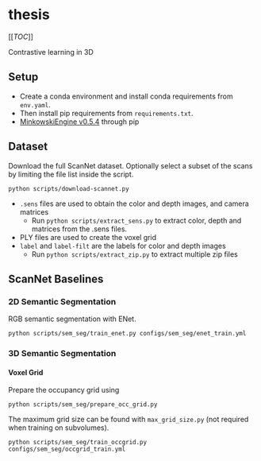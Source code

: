 # thesis

[[_TOC_]]

Contrastive learning in 3D

## Setup
- Create a conda environment and install conda requirements from `env.yaml`.
- Then install pip requirements from `requirements.txt`.
- [MinkowskiEngine v0.5.4](https://github.com/NVIDIA/MinkowskiEngine/tree/v0.5.4) through pip

## Dataset
Download the full ScanNet dataset. Optionally select a subset of the scans by 
limiting the file list inside the script.
```
python scripts/download-scannet.py
```
- `.sens` files are used to obtain the color and depth images, and camera matrices
  - Run `python scripts/extract_sens.py` to extract color, depth and matrices from the .sens files.
- PLY files are used to create the voxel grid
- `label` and `label-filt` are the labels for color and depth images
  - Run `python scripts/extract_zip.py` to extract multiple zip files

## ScanNet Baselines
### 2D Semantic Segmentation
RGB semantic segmentation with ENet.

```
python scripts/sem_seg/train_enet.py configs/sem_seg/enet_train.yml
```

### 3D Semantic Segmentation
#### Voxel Grid
Prepare the occupancy grid using 
```
python scripts/sem_seg/prepare_occ_grid.py
```

The maximum grid size can be found with `max_grid_size.py` (not required when training on subvolumes).

```
python scripts/sem_seg/train_occgrid.py configs/sem_seg/occgrid_train.yml
```